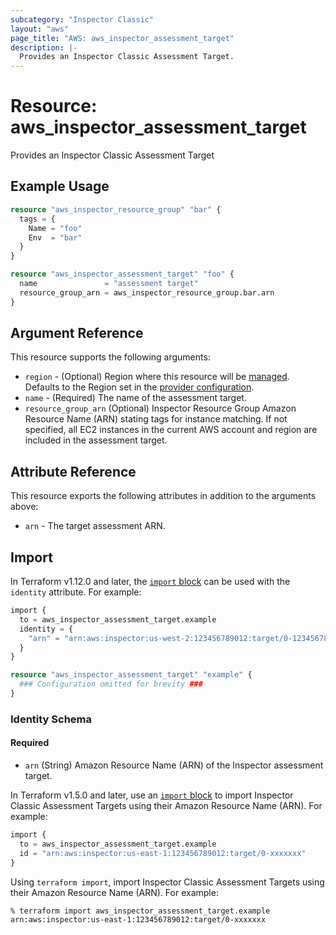 ```yaml
---
subcategory: "Inspector Classic"
layout: "aws"
page_title: "AWS: aws_inspector_assessment_target"
description: |-
  Provides an Inspector Classic Assessment Target.
---
```


# Resource: aws_inspector_assessment_target

Provides an Inspector Classic Assessment Target

## Example Usage

```terraform
resource "aws_inspector_resource_group" "bar" {
  tags = {
    Name = "foo"
    Env  = "bar"
  }
}

resource "aws_inspector_assessment_target" "foo" {
  name               = "assessment target"
  resource_group_arn = aws_inspector_resource_group.bar.arn
}
```

## Argument Reference

This resource supports the following arguments:

* `region` - (Optional) Region where this resource will be [managed](https://docs.aws.amazon.com/general/latest/gr/rande.html#regional-endpoints). Defaults to the Region set in the [provider configuration](https://registry.terraform.io/providers/hashicorp/aws/latest/docs#aws-configuration-reference).
* `name` - (Required) The name of the assessment target.
* `resource_group_arn` (Optional) Inspector Resource Group Amazon Resource Name (ARN) stating tags for instance matching. If not specified, all EC2 instances in the current AWS account and region are included in the assessment target.

## Attribute Reference

This resource exports the following attributes in addition to the arguments above:

* `arn` - The target assessment ARN.

## Import

In Terraform v1.12.0 and later, the [`import` block](https://developer.hashicorp.com/terraform/language/import) can be used with the `identity` attribute. For example:

```terraform
import {
  to = aws_inspector_assessment_target.example
  identity = {
    "arn" = "arn:aws:inspector:us-west-2:123456789012:target/0-12345678"
  }
}

resource "aws_inspector_assessment_target" "example" {
  ### Configuration omitted for brevity ###
}
```

### Identity Schema

#### Required

- `arn` (String) Amazon Resource Name (ARN) of the Inspector assessment target.

In Terraform v1.5.0 and later, use an [`import` block](https://developer.hashicorp.com/terraform/language/import) to import Inspector Classic Assessment Targets using their Amazon Resource Name (ARN). For example:

```terraform
import {
  to = aws_inspector_assessment_target.example
  id = "arn:aws:inspector:us-east-1:123456789012:target/0-xxxxxxx"
}
```

Using `terraform import`, import Inspector Classic Assessment Targets using their Amazon Resource Name (ARN). For example:

```console
% terraform import aws_inspector_assessment_target.example arn:aws:inspector:us-east-1:123456789012:target/0-xxxxxxx
```

